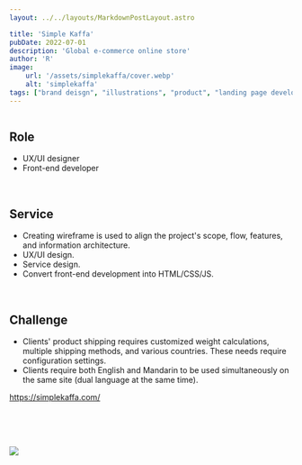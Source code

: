 ```yaml
---
layout: ../../layouts/MarkdownPostLayout.astro

title: 'Simple Kaffa'
pubDate: 2022-07-01
description: 'Global e-commerce online store'
author: 'R'
image:
    url: '/assets/simplekaffa/cover.webp'
    alt: 'simplekaffa'
tags: ["brand deisgn", "illustrations", "product", "landing page development", "dashboard UI and UX design", "design system"]
---
```


<Image
  class="w-full object-contain lazyload"
  data-sizes="auto"
  srcset="/assets/simplekaffa/cover.webp?w=1000 1000w, /assets/jellyboo/cover.webp?w=400 400w"
  sizes="400w"
  loading="lazy"
/>

## Role
<ul class="pl-8 marker:text-slate-400 dark:marker:text-neutral-500">
   <li class="mb-3">UX/UI designer</li>
   <li class="mb-3">Front-end developer</li>
</ul>

<br>

## Service
<ul class="pl-8 marker:text-slate-400 dark:marker:text-neutral-500">
   <li class="mb-3">Creating wireframe is used to align the project's scope, flow, features, and information architecture.</li>
   <li class="mb-3">UX/UI design.</li>
   <li class="mb-3">Service design.</li>
   <li class="mb-3">Convert front-end development into HTML/CSS/JS.</li>
</ul>
<br>

## Challenge
<ul class="pl-8 marker:text-slate-400 dark:marker:text-neutral-500">
  <li class="mb-3">Clients' product shipping requires customized weight calculations, multiple shipping methods, and various countries. These needs require configuration settings.</li>
  <li class="mb-3">Clients require both English and Mandarin to be used simultaneously on the same site (dual language at the same time).</li>
</ul>

<div class="mt-10 font-light">
  <a target="_blank" class="text-lg text-neutral-400 border-solid border-0 border-b-[0.85px] pb-[0px]" href="https://simplekaffa.com/">https://simplekaffa.com/</a>
</div>

<br><br><br>

<div class="flex justify-start items-start w-full gap-2 mb-8">
    <Image class="w-full object-contain" src="/assets/simplekaffa/simplekaffa-1.webp" />
</div>
